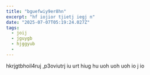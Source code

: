 ```yaml
---
title: "bguefwiy9er8hn"
excerpt: "hf iojior tjietj iegj n"
date: "2025-07-07T05:19:24.027Z"
tags:
  - joij
  - jguygb
  - hjggyub
  - 
---
```


hkrjgtbhoil4ruj ,p3oviutrj iu urt hiug hu uoh uoh uoh io j io 